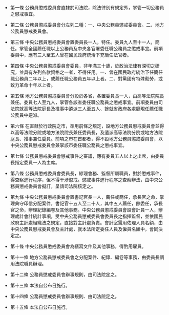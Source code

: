 * 第一條 公務員懲戒委員會直隸於司法院，除法律別有規定外，掌管一切公務員之懲戒事宜。

* 第二條 公務員懲戒委員會分左列二種：一、中央公務員懲戒委員會。二、地方公務員懲戒委員會。

* 第三條 中央公務員懲戒委員會置委員長一人，特任。委員九人至十一人，簡任。掌管全國薦任職以上公務員及中央各官署委任職公務員之懲戒事宜。前項委員中，應有三人至五人曾在國民政府統治下充簡任法官者。

* 第四條 中央公務員懲戒委員會委員，非年滿三十歲，於政治法律有深切之研究，並具有左列各款資格之一者，不得任用。一、曾在國民政府統治下任簡任職公務員二年以上，或薦任職公務員五年以上者。二、對黨國有特殊勳勞，或致力革命十年以上者。

* 第五條 地方公務員懲戒委員會分設於各省，各置委員長一人，由高等法院院長兼任。委員七人至九人，掌管各該省委任職公務員之懲戒事宜。前項委員由司法院就高等法院庭長及推事中遴派三人至五人、餘就省政府各處廳現任薦任職公務員中遴派。

* 第六條 在直隸於行政院之市，準用前條之規定，設地方公務員懲戒委員會並得以高等法院分院或地方法院院長兼任委員長，及遴派高等法院分院或地方法院庭長、推事兼任委員。前項之市在首都者，得不設地方公務員懲戒委員會，以中央公務員懲戒委員會兼掌該市委任職公務員之懲戒事宜。

* 第七條 公務員懲戒委員會懲戒事件之審議，應有委員五人以上之出席，由委員長指定委員一人為主席。

* 第八條 公務員懲戒委員會委員長，綜理會務、監督所屬職員，對於懲戒事件，得查察進行程序，但不得干涉懲戒。懲戒事件進行程序之查察辦法，由中央公務員懲戒委員會擬訂，呈請司法院核定之。

* 第九條 中央公務員懲戒委員會置書記官長一人，薦任或簡任，承長官之命，掌理典守印信分配案件，書記官十五人至二十人，其中五人薦任，餘委任，承長官之命，辦理紀錄編卷及其他事務。中央公務員懲戒委員會設會計員一人，辦理歲計會計統計事項，受中央公務員懲戒委員會委員長之指揮監督，並依國民政府主計處組織法之規定，直接對主計處負責。會計室需用佐理人員名額，由中央公務員懲戒委員會及主計處，就本法所定委任人員及僱員名額中，會同決定之。

* 第十條 中央公務員懲戒委員會為繕寫文件及其他事務，得酌用雇員。

* 第十一條 地方公務員懲戒委員會之分配案件、紀錄、編卷等事務，由委員長調用法院職員辦理。

* 第十二條 公務員懲戒委員會辦事規則，由司法院定之。

* 第十三條 本法自公布日施行。

* 第十四條 公務員懲戒委員會辦事規則、由司法院定之。

* 第十五條 本法自公布日施行。

